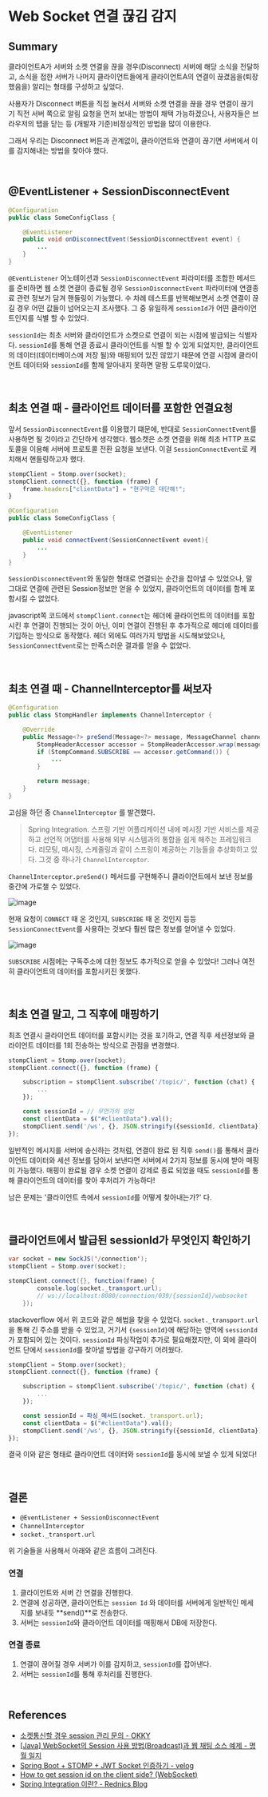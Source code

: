 # Web Socket 연결 끊김 감지

## Summary
클라이언트A가 서버와 소켓 연결을 끊을 경우(Disconnect) 서버에 해당 소식을 전달하고, 소식을 접한 서버가 
나머지 클라이언트들에게 클라이언트A의 연결이 끊겼음을(퇴장했음을) 알리는 형태를 구성하고 싶었다.

사용자가 Disconnect 버튼을 직접 눌러서 서버와 소켓 연결을 끊을 경우 연결이 끊기기 직전 
서버 쪽으로 알림 요청을 먼저 보내는 방법이 채택 가능하겠으나, 사용자들은 브라우저의 탭을 닫는 등 
(개발자 기준)비정상적인 방법을 많이 이용한다.

그래서 우리는 Disconnect 버튼과 관계없이, 클라이언트와 연결이 끊기면 서버에서 이를 감지해내는 방법을 찾아야 했다.

<br>

## @EventListener + SessionDisconnectEvent
```java
@Configuration
public class SomeConfigClass {

    @EventListener
    public void onDisconnectEvent(SessionDisconnectEvent event) {
        ...
    }
}
```

`@EventListener` 어노테이션과 `SessionDisconnectEvent` 파라미터를 조합한 메서드를 준비하면 
웹 소켓 연결이 종료될 경우 `SessionDisconnectEvent` 파라미터에 연결종료 관련 정보가 담겨 핸들링이 가능했다. 수 차례 테스트를 반복해보면서 소켓 연결이 끊길 경우 어떤 값들이 넘어오는지 조사했다. 그 중 유일하게 `sessionId`가 어떤 클라이언트인지를 식별 할 수 있었다.

`sessionId`는 최초 서버와 클라이언트가 소켓으로 연결이 되는 시점에 발급되는 식별자다. 
`sessionId`를 통해 연결 종료시 클라이언트를 식별 할 수 있게 되었지만, 클라이언트의 데이터(데이터베이스에 저장 될)와 매핑되어 있진 않았기 때문에 연결 시점에 클라이언트 데이터와 `sessionId`를 함께 알아내지 못하면 말짱 도루묵이었다. 

<br>

## 최초 연결 때 - 클라이언트 데이터를 포함한 연결요청
앞서 `SessionDisconnectEvent`를 이용했기 떄문에, 반대로 `SessionConnectEvent`를 사용하면 될 것이라고 간단하게 생각했다. 웹소켓은 소켓 연결을 위해 최초 HTTP 프로토콜을 이용해 서버에 프로토콜 전환 요청을 보낸다. 이걸 `SessionConnectEvent`로 캐치해서 핸들링하고자 했다.

```javascript
stompClient = Stomp.over(socket);
stompClient.connect({}, function (frame) {
    frame.headers["clientData"] = "현구막은 대단해!"; 
}
```
```java
@Configuration
public class SomeConfigClass {

    @EventListener
    public void connectEvent(SessionConnectEvent event){
        ...
    }
}
```

`SessionDisconnectEvent`와 동일한 형태로 연결되는 순간을 잡아낼 수 있었으나, 말 그대로 
연결에 관련된 Session정보만 얻을 수 있었지, 클라이언트의 데이터를 함께 포함시킬 수 없었다.

javascript쪽 코드에서 `stompClient.connect`는 헤더에 클라이언트의 데이터를 포함시킨 후 연결이 진행되는 것이 아닌, 이미 연결이 진행된 후 추가적으로 헤더에 데이터를 기입하는 방식으로 동작했다.
헤더 외에도 여러가지 방법을 시도해보았으나, `SessionConnectEvent`로는 만족스러운 결과를 얻을 수 없었다.

<br>

## 최초 연결 때 - ChannelInterceptor를 써보자

```java
@Configuration
public class StompHandler implements ChannelInterceptor {

    @Override
    public Message<?> preSend(Message<?> message, MessageChannel channel) {
        StompHeaderAccessor accessor = StompHeaderAccessor.wrap(message);
        if (StompCommand.SUBSCRIBE == accessor.getCommand()) {
            ...
        }

        return message;
    }
}
```

고심을 하던 중 `ChannelInterceptor` 를 발견했다. 

> Spring Integration. 스프링 기반 어플리케이션 내에 메시징 기반 서비스를 제공하고 선언적 어댑터를 사용해 외부 시스템과의 통합을 쉽게 해주는 프레임워크다. 리모팅, 메시징, 스케줄링과 같이 스프링이 제공하는 기능들을 추상화하고 있다. 그것 중 하나가 `ChannelInterceptor`.

`ChannelInterceptor.preSend()` 메서드를 구현해주니 클라이언트에서 보낸 정보를 중간에 가로챌 수 있었다.

![image](https://user-images.githubusercontent.com/43930419/125774991-276ee14c-77e0-4d78-b5e1-49d28a9618c8.png)

현재 요청이 `CONNECT` 때 온 것인지, `SUBSCRIBE` 때 온 것인지 등등 
`SessionConnectEvent`를 사용하는 것보다 훨씬 많은 정보를 얻어낼 수 있었다.

![image](https://user-images.githubusercontent.com/43930419/125775258-34db6fac-ef67-44fa-acb7-fa53da9a62a1.png)

`SUBSCRIBE` 시점에는 구독주소에 대한 정보도 추가적으로 얻을 수 있었다! 그러나 
여전히 클라이언트의 데이터를 포함시키진 못했다.

<br>

## 최초 연결 말고, 그 직후에 매핑하기
최초 연결시 클라이언트 데이터를 포함시키는 것을 포기하고, 연결 직후 세션정보와 클라이언트 데이터를 1회 전송하는 방식으로 관점을 변경했다.

```js
stompClient = Stomp.over(socket);
stompClient.connect({}, function (frame) {

    subscription = stompClient.subscribe('/topic/', function (chat) {
        ...
    });

    const sessionId = // 무언가의 방법
    const clientData = $("#clientData").val();
    stompClient.send('/ws', {}, JSON.stringify({sessionId, clientData}));
});
```

일반적인 메시지를 서버에 송신하는 것처럼, 연결이 완료 된 직후 `send()`를 통해서 클라이언트 데이터와 세션 정보를 담아서 보낸다면 서버에서 2가지 정보를 동시에 받아 매핑이 가능했다. 매핑이 완료될 경우 
소켓 연결이 강제로 종료 되었을 때도 `sessionId`를 통해 클라이언트의 데이터를 찾아 후처리가 가능하다!

남은 문제는 '클라이언트 측에서 `sessionId`를 어떻게 찾아내는가?' 다.

<br>

## 클라이언트에서 발급된 sessionId가 무엇인지 확인하기
```java
var socket = new SockJS('/connection');
stompClient = Stomp.over(socket);

stompClient.connect({}, function(frame) {
        console.log(socket._transport.url); 
        // ws://localhost:8080/connection/039/{sessionId}/websocket
    });
```
stackoverflow 에서 위 코드와 같은 해법을 찾을 수 있었다. `socket._transport.url` 을 통해 
긴 주소를 받을 수 있었고, 거기서 `{sessionId}`에 해당하는 영역에 `sessionId`가 포함되어 있는 것이다. `sessionId` 파싱작업이 추가로 필요해졌지만, 이 외에 클라이언트 단에서 `sessionId`를 찾아낼 방법을 강구하기 어려웠다.

```js
stompClient = Stomp.over(socket);
stompClient.connect({}, function (frame) {

    subscription = stompClient.subscribe('/topic/', function (chat) {
        ...
    });

    const sessionId = 파싱_메서드(socket._transport.url);
    const clientData = $("#clientData").val();
    stompClient.send('/ws', {}, JSON.stringify({sessionId, clientData}));
});
```

결국 이와 같은 형태로 클라이언트 데이터와 `sessionId`를 동시에 보낼 수 있게 되었다!

<br>

## 결론

- `@EventListener + SessionDisconnectEvent`
- `ChannelInterceptor`
- `socket._transport.url`

위 기술들을 사용해서 아래와 같은 흐름이 그려진다.

### 연결
1. 클라이언트와 서버 간 연결을 진행한다. 
3. 연결에 성공하면, 클라이언트는 `session Id` 와 데이터를 서버에게 일반적인 메세지를 보내듯 **send()**로 전송한다.
4. 서버는 `sessionId`와 클라이언트 데이터를 매핑해서 DB에 저장한다.

### 연결 종료
1. 연결이 끊어질 경우 서버가 이를 감지하고, `sessionId`를 잡아낸다.
2. 서버는 `sessionId`를 통해 후처리를 진행한다.

<br>

## References
- [소켓통신할 경우 session 관리 문의 - OKKY](https://okky.kr/article/283384)
- [[Java] WebSocket의 Session 사용 방법(Broadcast)과 웹 채팅 소스 예제 - 명월 일지](https://nowonbun.tistory.com/286)
- [Spring Boot + STOMP + JWT Socket 인증하기 - velog](https://velog.io/@tlatldms/Spring-Boot-STOMP-JWT-Socket-%EC%9D%B8%EC%A6%9D%ED%95%98%EA%B8%B0#handshakeinterceptor-vs-channelinterceptor)
- [How to get session id on the client side? (WebSocket)](https://stackoverflow.com/questions/28009764/how-to-get-session-id-on-the-client-side-websocket)
- [Spring Integration 이란? - Rednics Blog](https://springsource.tistory.com/47)
